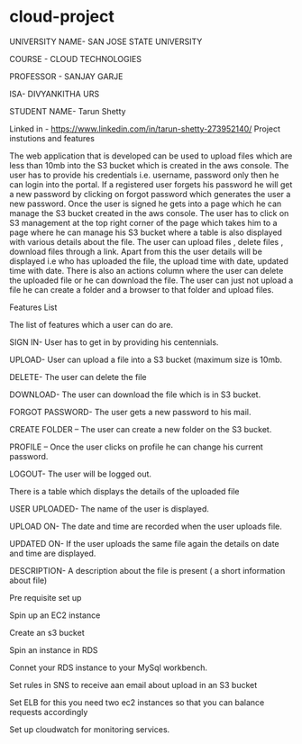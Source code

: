 # cloud-project
UNIVERSITY NAME- SAN JOSE STATE UNIVERSITY

COURSE - CLOUD TECHNOLOGIES

PROFESSOR - SANJAY GARJE

ISA- DIVYANKITHA URS

STUDENT NAME- Tarun Shetty

Linked in - https://www.linkedin.com/in/tarun-shetty-273952140/
Project instutions and features

The web application that is developed can be used to upload files which are less than 10mb into the S3 bucket which is created in the aws console. The user has to provide his credentials i.e. username, password only then he can login into the portal. If a registered user forgets his password he will get a new password by clicking on forgot password which generates the user a new password.
Once the user is signed he gets into a page which he can manage the S3 bucket created in the aws console. The user has to click on S3 management at the top right corner of the page which takes him to a page where he can manage his S3 bucket where a table is also displayed with various details about the file.
The user can upload files , delete files , download files through a link. Apart from this the user details will be displayed i.e who has uploaded the file, the upload time with date, updated time with date. There is also an actions column where the user can delete the uploaded file or he can download the file. The user can just not upload a file he can create a folder and a browser to that folder and upload files. 

Features List

The list of features which a user can do are.

SIGN IN- User has to get in by providing his centennials.

UPLOAD- User can upload a file into a S3 bucket (maximum size is 10mb. 

DELETE- The user can delete the file 

DOWNLOAD- The user can download the file which is in S3 bucket. 

FORGOT PASSWORD- The user gets a new password to his mail.

CREATE FOLDER – The user can create a new folder on the S3 bucket.

PROFILE – Once the user clicks on profile he can change his current password.

LOGOUT- The user will be logged out.

There is a table which displays the details of the uploaded file

USER UPLOADED- The name of the user is displayed.

UPLOAD ON- The date and time are recorded when the user uploads file.

UPDATED ON- If the user uploads the same file again the details on date and time are displayed.

DESCRIPTION- A description about the file is present ( a short information about file)

Pre requisite set up

Spin up an EC2 instance 

Create an s3 bucket

Spin an instance in RDS

Connet your RDS instance to your MySql workbench.

Set rules in SNS to receive aan email about upload in an S3 bucket

Set ELB for this you need two ec2 instances so that you can balance requests accordingly

Set up cloudwatch for monitoring services.










